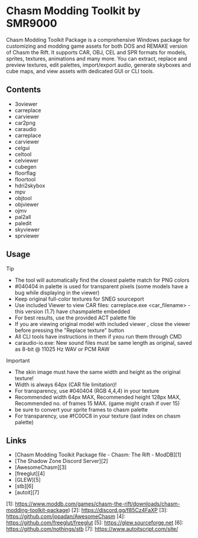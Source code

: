 # Chasm Modding Toolkit by SMR9000

Chasm Modding Toolkit Package is a comprehensive Windows package for customizing and modding game assets for both DOS and REMAKE version of Chasm the Rift. It supports CAR, OBJ, CEL and SPR formats for models, sprites, textures, animations and many more. You can extract, replace and preview textures, edit palettes, import/export audio, generate skyboxes and cube maps, and view assets with dedicated GUI or CLI tools.

## Contents

- 3oviewer
- carreplace
- carviewer
- car2png
- caraudio
- carreplace
- carviewer
- celgui
- celtool
- celviewer
- cubegen
- floorflag
- floortool
- hdri2skybox
- mpv
- objtool
- objviewer
- ojmv
- pal2all
- paledit
- skyviewer
- sprviewer

## Usage

> [!TIP]
> - The tool will automatically find the closest palette match for PNG colors
> - #040404 in palette is used for transparent pixels (some models have a bug while displaying in the viewer)
> - Keep original full-color textures for SNEG sourceport
> - Use included Viewer to view CAR files: carreplace.exe <car_filename> - this version (1.7) have chasmpalette embedded
> - For best results, use the provided ACT palette file
> - If you are viewing original model with included viewer , close the viewer before pressing the "Replace texture" button
> - All CLI tools have instructions in them if yxou run them through CMD
> - caraudio-io.exe: New sound files must be same length as original, saved as 8-bit @ 11025 Hz WAV or PCM RAW

> [!IMPORTANT]
> - The skin image must have the same width and height as the original texture!
> - Width is always 64px (CAR file limitation)!
> - For transparency, use #040404 (RGB 4,4,4) in your texture
> - Recommended width 64px MAX, Recommended height 128px MAX, Recommended no. of frames 15 MAX. (game might crash if over 15)
> - be sure to convert your sprite frames to chasm palette
> - For transparency, use #fC00C8 in your texture (last index on chasm palette)

## Links

- [Chasm Modding Toolkit Package file - Chasm: The Rift - ModDB][1]
- [The Shadow Zone Discord Server][2]
- [AwesomeChasm][3]
- [freeglut][4]
- [GLEW][5]
- [stb][6]
- [autoit][7]

[1]: https://www.moddb.com/games/chasm-the-rift/downloads/chasm-modding-toolkit-package)
[2]: https://discord.gg/f85Cz4FaXP
[3]: https://github.com/jopadan/AwesomeChasm
[4]: https://github.com/freeglut/freeglut
[5]: https://glew.sourceforge.net
[6]: https://github.com/nothings/stb
[7]: https://www.autoitscript.com/site/

